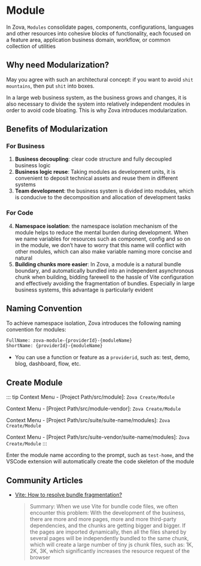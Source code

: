 # Module

In Zova, `Modules` consolidate pages, components, configurations, languages ​​and other resources into cohesive blocks of functionality, each focused on a feature area, application business domain, workflow, or common collection of utilities

## Why need Modularization?

May you agree with such an architectural concept: if you want to avoid `shit mountains`, then put `shit` into boxes.

In a large web business system, as the business grows and changes, it is also necessary to divide the system into relatively independent modules in order to avoid code bloating. This is why Zova introduces modularization.

## Benefits of Modularization

### For Business

1. **Business decoupling**: clear code structure and fully decoupled business logic
2. **Business logic reuse**: Taking modules as development units, it is convenient to deposit technical assets and reuse them in different systems
3. **Team development**: the business system is divided into modules, which is conducive to the decomposition and allocation of development tasks

### For Code

4. **Namespace isolation**: the namespace isolation mechanism of the module helps to reduce the mental burden during development. When we name variables for resources such as component, config and so on in the module, we don’t have to worry that this name will conflict with other modules, which can also make variable naming more concise and natural
5. **Building chunks more easier**: In Zova, a module is a natural bundle boundary, and automatically bundled into an independent asynchronous chunk when building, bidding farewell to the hassle of Vite configuration and effectively avoiding the fragmentation of bundles. Especially in large business systems, this advantage is particularly evident

## Naming Convention

To achieve namespace isolation, Zova introduces the following naming convention for modules:

```bash
FullName: zova-module-{providerId}-{moduleName}
ShortName: {providerId}-{moduleName}
```

- You can use a function or feature as a `providerid`, such as: test, demo, blog, dashboard, flow, etc.

## Create Module

::: tip
Context Menu - [Project Path/src/module]: `Zova Create/Module`

Context Menu - [Project Path/src/module-vendor]: `Zova Create/Module`

Context Menu - [Project Path/src/suite/suite-name/modules]: `Zova Create/Module`

Context Menu - [Project Path/src/suite-vendor/suite-name/modules]: `Zova Create/Module`
:::

Enter the module name according to the prompt, such as `test-home`, and the VSCode extension will automatically create the code skeleton of the module

## Community Articles

- [Vite: How to resolve bundle fragmentation?](https://dev.to/uncle-pushui/vite-how-to-resolve-bundle-fragmentation-3jm7)

  > Summary: When we use Vite for bundle code files, we often encounter this problem: With the development of the business, there are more and more pages, more and more third-party dependencies, and the chunks are getting bigger and bigger. If the pages are imported dynamically, then all the files shared by several pages will be independently bundled to the same chunk, which will create a large number of tiny js chunk files, such as: 1K, 2K, 3K, which significantly increases the resource request of the browser
